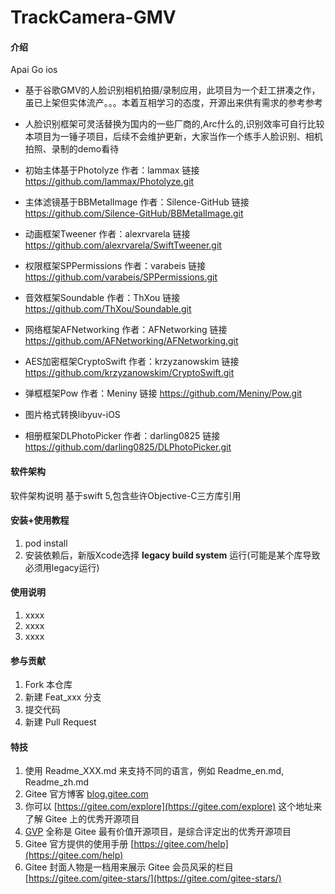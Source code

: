 # TrackCamera-GMV

#### 介绍
Apai Go ios
- 基于谷歌GMV的人脸识别相机拍摄/录制应用，此项目为一个赶工拼凑之作，虽已上架但实体流产。。。本着互相学习的态度，开源出来供有需求的参考参考

- 人脸识别框架可灵活替换为国内的一些厂商的,Arc什么的,识别效率可自行比较
本项目为一锤子项目，后续不会维护更新，大家当作一个练手人脸识别、相机拍照、录制的demo看待

- 初始主体基于Photolyze 作者：lammax 链接 https://github.com/lammax/Photolyze.git
- 主体滤镜基于BBMetalImage 作者：Silence-GitHub  链接 https://github.com/Silence-GitHub/BBMetalImage.git
- 动画框架Tweener 作者：alexrvarela 链接 https://github.com/alexrvarela/SwiftTweener.git
- 权限框架SPPermissions 作者：varabeis 链接 https://github.com/varabeis/SPPermissions.git
- 音效框架Soundable 作者：ThXou 链接 https://github.com/ThXou/Soundable.git
- 网络框架AFNetworking  作者：AFNetworking 链接 https://github.com/AFNetworking/AFNetworking.git
- AES加密框架CryptoSwift 作者：krzyzanowskim 链接 https://github.com/krzyzanowskim/CryptoSwift.git
- 弹框框架Pow 作者：Meniny 链接 https://github.com/Meniny/Pow.git
- 图片格式转换libyuv-iOS 
- 相册框架DLPhotoPicker 作者：darling0825 链接 https://github.com/darling0825/DLPhotoPicker.git


#### 软件架构
软件架构说明
基于swift 5,包含些许Objective-C三方库引用

#### 安装+使用教程

1.  pod install
2.  安装依赖后，新版Xcode选择 **legacy build system** 运行(可能是某个库导致必须用legacy运行)


#### 使用说明

1.  xxxx
2.  xxxx
3.  xxxx

#### 参与贡献

1.  Fork 本仓库
2.  新建 Feat_xxx 分支
3.  提交代码
4.  新建 Pull Request


#### 特技

1.  使用 Readme\_XXX.md 来支持不同的语言，例如 Readme\_en.md, Readme\_zh.md
2.  Gitee 官方博客 [blog.gitee.com](https://blog.gitee.com)
3.  你可以 [https://gitee.com/explore](https://gitee.com/explore) 这个地址来了解 Gitee 上的优秀开源项目
4.  [GVP](https://gitee.com/gvp) 全称是 Gitee 最有价值开源项目，是综合评定出的优秀开源项目
5.  Gitee 官方提供的使用手册 [https://gitee.com/help](https://gitee.com/help)
6.  Gitee 封面人物是一档用来展示 Gitee 会员风采的栏目 [https://gitee.com/gitee-stars/](https://gitee.com/gitee-stars/)
